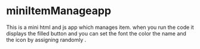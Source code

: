 # miniItemManageapp
This is a mini  html and js app which manages item. when you run the code it displays the filled button and you can set the font the color the name and the icon by assigning randomly .
